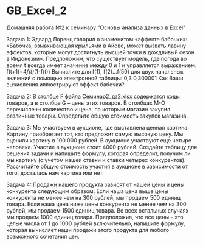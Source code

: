 # GB_Excel_2
Домашняя работа №2 к семинару "Основы анализа данных в Excel"

Задача 1: 
Эдвард Лоренц говорил о знаменитом «эффекте бабочки»: 
«Бабочка, взмахивающая крыльями в Айове, может вызвать лавину эффектов, которые могут достигнуть высшей точки в дождливый сезон в Индонезии».
Предположим, что существует модель, где погода во время t всегда имеет значение между 0 и 1 и управляется выражением:
f(t+1)=4*f(t)*(1-f(t))
Вычислите для f(1), f(2)…f(50) для двух начальных значений с помощью электронной таблицы:
0,3
0,300001
Как Ваши вычисления иллюстрируют эффект бабочки?

Задача 2:
В столбце F файла Cеминар2_дз2.xlsx содержатся коды товаров, а в столбце G – цены этих товаров. 
В столбцах М-О перечислены количество и цена, по которым магазин закупил различные товары. Определите общую стоимость закупок магазина.

Задача 3:
Мы участвуем в аукционе, где выставлена ценная картина. 
Картину приобретает тот, кто предложит самую высокую цену. 
Мы оценили картину в 100 000 рублей. 
В аукционе участвуют еще четыре человека. 
Участие в аукционе стоит 4000 рублей.
Создайте таблицу для решения задачи и напишите формулу, которая определит, получим ли мы картину (с учетом нашей ставки и ставки четырех конкурентов).
Рассчитайте общую стоимость участия в аукционе в зависимости от того, досталась нам картина или нет.

Задача 4:
Продажи нашего продукта зависят от нашей цены и цены конкурента следующим образом:
Если наша цена выше цены конкурента не менее чем на 300 рублей, мы продаем 500 единиц товара.
Если наша цена ниже цены конкурента не менее чем на 300 рублей, мы продаем 1500 единиц товара.
Во всех остальных случаях мы продаем 1000 единиц товара.
Предположив, что все цены – это целые числа от 1 до 1000  рублей включительно, напишите формулу, которая вычисляет наши продажи этого продукта для любого возможного сочетания цен.
